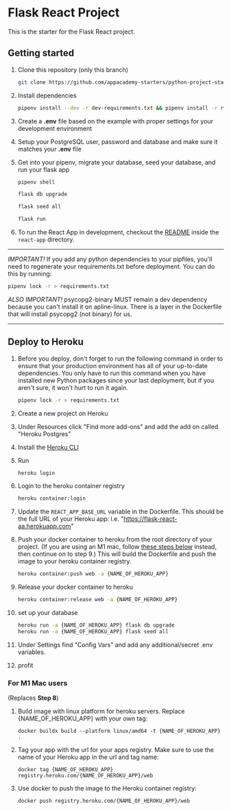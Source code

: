 # Flask React Project

This is the starter for the Flask React project.

## Getting started

1. Clone this repository (only this branch)

    ```bash
    git clone https://github.com/appacademy-starters/python-project-starter.git
    ```

2. Install dependencies

    ```bash
    pipenv install --dev -r dev-requirements.txt && pipenv install -r requirements.txt
    ```

3. Create a **.env** file based on the example with proper settings for your
   development environment
4. Setup your PostgreSQL user, password and database and make sure it matches your **.env** file

5. Get into your pipenv, migrate your database, seed your database, and run your flask app

    ```bash
    pipenv shell
    ```

    ```bash
    flask db upgrade
    ```

    ```bash
    flask seed all
    ```

    ```bash
    flask run
    ```

6. To run the React App in development, checkout the [README](./react-app/README.md) inside the `react-app` directory.

---

_IMPORTANT!_
If you add any python dependencies to your pipfiles, you'll need to regenerate your requirements.txt before deployment.
You can do this by running:

```bash
pipenv lock -r > requirements.txt
```

_ALSO IMPORTANT!_
psycopg2-binary MUST remain a dev dependency because you can't install it on apline-linux.
There is a layer in the Dockerfile that will install psycopg2 (not binary) for us.

---

## Deploy to Heroku

1. Before you deploy, don't forget to run the following command in order to
   ensure that your production environment has all of your up-to-date
   dependencies. You only have to run this command when you have installed new
   Python packages since your last deployment, but if you aren't sure, it won't
   hurt to run it again.

    ```bash
    pipenv lock -r > requirements.txt
    ```

2. Create a new project on Heroku
3. Under Resources click "Find more add-ons" and add the add on called "Heroku Postgres"
4. Install the [Heroku CLI](https://devcenter.heroku.com/articles/heroku-command-line)
5. Run

    ```bash
    heroku login
    ```

6. Login to the heroku container registry

    ```bash
    heroku container:login
    ```

7. Update the `REACT_APP_BASE_URL` variable in the Dockerfile.
   This should be the full URL of your Heroku app: i.e. "https://flask-react-aa.herokuapp.com"
8. Push your docker container to heroku from the root directory of your project.
   (If you are using an M1 mac, follow [these steps below](#for-m1-mac-users) instead, then continue on to step 9.)
   This will build the Dockerfile and push the image to your heroku container registry.

    ```bash
    heroku container:push web -a {NAME_OF_HEROKU_APP}
    ```

9. Release your docker container to heroku

    ```bash
    heroku container:release web -a {NAME_OF_HEROKU_APP}
    ```

10. set up your database

    ```bash
    heroku run -a {NAME_OF_HEROKU_APP} flask db upgrade
    heroku run -a {NAME_OF_HEROKU_APP} flask seed all
    ```

11. Under Settings find "Config Vars" and add any additional/secret .env
    variables.

12. profit

### For M1 Mac users

(Replaces **Step 8**)

1. Build image with linux platform for heroku servers. Replace
   {NAME_OF_HEROKU_APP} with your own tag:

    ```bash=
    docker buildx build --platform linux/amd64 -t {NAME_OF_HEROKU_APP} .
    ```

2. Tag your app with the url for your apps registry. Make sure to use the name
   of your Heroku app in the url and tag name:

    ```bash=2
    docker tag {NAME_OF_HEROKU_APP} registry.heroku.com/{NAME_OF_HEROKU_APP}/web
    ```

3. Use docker to push the image to the Heroku container registry:

    ```bash=3
    docker push registry.heroku.com/{NAME_OF_HEROKU_APP}/web
    ```
